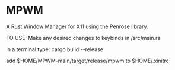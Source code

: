 # MPWM
A Rust Window Manager for X11 using the Penrose library.

TO USE:
Make any desired changes to keybinds in /src/main.rs

in a terminal type:
cargo build --release

add $HOME/MPWM-main/target/release/mpwm to $HOME/.xinitrc
